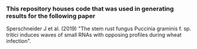 ### This repository houses code that was used in generating results for the following paper

Sperschneider J et al. (2019) "The stem rust fungus Puccinia graminis f. sp. tritici induces waves of small RNAs 
with opposing profiles during wheat infection". 

